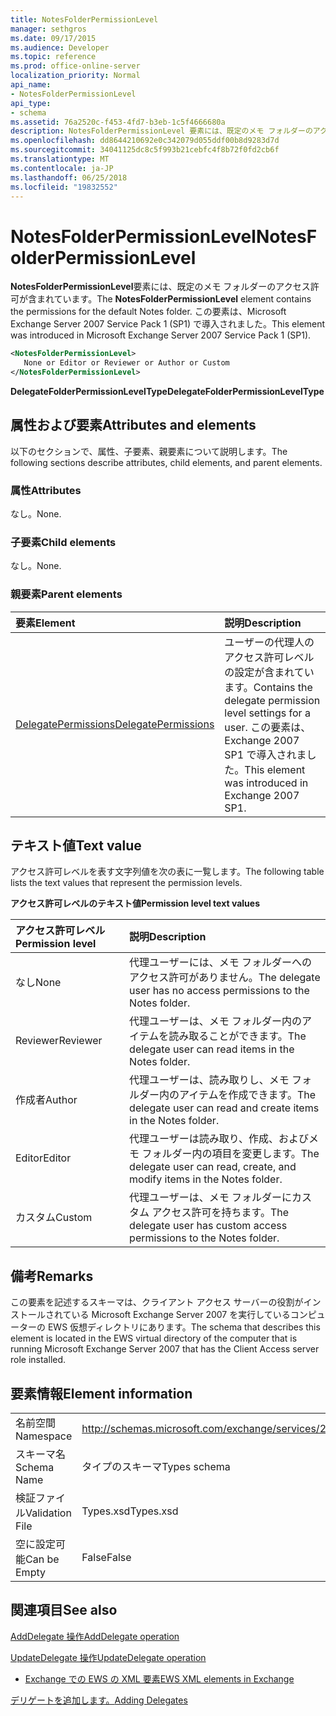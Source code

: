 ```yaml
---
title: NotesFolderPermissionLevel
manager: sethgros
ms.date: 09/17/2015
ms.audience: Developer
ms.topic: reference
ms.prod: office-online-server
localization_priority: Normal
api_name:
- NotesFolderPermissionLevel
api_type:
- schema
ms.assetid: 76a2520c-f453-4fd7-b3eb-1c5f4666680a
description: NotesFolderPermissionLevel 要素には、既定のメモ フォルダーのアクセス許可が含まれています。 この要素は、Microsoft Exchange Server 2007 Service Pack 1 (SP1) で導入されました。
ms.openlocfilehash: dd8644210692e0c342079d055ddf00b8d9283d7d
ms.sourcegitcommit: 34041125dc8c5f993b21cebfc4f8b72f0fd2cb6f
ms.translationtype: MT
ms.contentlocale: ja-JP
ms.lasthandoff: 06/25/2018
ms.locfileid: "19832552"
---
```

# <a name="notesfolderpermissionlevel"></a><span data-ttu-id="62ebc-104">NotesFolderPermissionLevel</span><span class="sxs-lookup"><span data-stu-id="62ebc-104">NotesFolderPermissionLevel</span></span>

<span data-ttu-id="62ebc-105">**NotesFolderPermissionLevel**要素には、既定のメモ フォルダーのアクセス許可が含まれています。</span><span class="sxs-lookup"><span data-stu-id="62ebc-105">The **NotesFolderPermissionLevel** element contains the permissions for the default Notes folder.</span></span> <span data-ttu-id="62ebc-106">この要素は、Microsoft Exchange Server 2007 Service Pack 1 (SP1) で導入されました。</span><span class="sxs-lookup"><span data-stu-id="62ebc-106">This element was introduced in Microsoft Exchange Server 2007 Service Pack 1 (SP1).</span></span> 
  
```xml
<NotesFolderPermissionLevel>
   None or Editor or Reviewer or Author or Custom
</NotesFolderPermissionLevel>
```

 <span data-ttu-id="62ebc-107">**DelegateFolderPermissionLevelType**</span><span class="sxs-lookup"><span data-stu-id="62ebc-107">**DelegateFolderPermissionLevelType**</span></span>
## <a name="attributes-and-elements"></a><span data-ttu-id="62ebc-108">属性および要素</span><span class="sxs-lookup"><span data-stu-id="62ebc-108">Attributes and elements</span></span>

<span data-ttu-id="62ebc-109">以下のセクションで、属性、子要素、親要素について説明します。</span><span class="sxs-lookup"><span data-stu-id="62ebc-109">The following sections describe attributes, child elements, and parent elements.</span></span>
  
### <a name="attributes"></a><span data-ttu-id="62ebc-110">属性</span><span class="sxs-lookup"><span data-stu-id="62ebc-110">Attributes</span></span>

<span data-ttu-id="62ebc-111">なし。</span><span class="sxs-lookup"><span data-stu-id="62ebc-111">None.</span></span>
  
### <a name="child-elements"></a><span data-ttu-id="62ebc-112">子要素</span><span class="sxs-lookup"><span data-stu-id="62ebc-112">Child elements</span></span>

<span data-ttu-id="62ebc-113">なし。</span><span class="sxs-lookup"><span data-stu-id="62ebc-113">None.</span></span>
  
### <a name="parent-elements"></a><span data-ttu-id="62ebc-114">親要素</span><span class="sxs-lookup"><span data-stu-id="62ebc-114">Parent elements</span></span>

|<span data-ttu-id="62ebc-115">**要素**</span><span class="sxs-lookup"><span data-stu-id="62ebc-115">**Element**</span></span>|<span data-ttu-id="62ebc-116">**説明**</span><span class="sxs-lookup"><span data-stu-id="62ebc-116">**Description**</span></span>|
|:-----|:-----|
|[<span data-ttu-id="62ebc-117">DelegatePermissions</span><span class="sxs-lookup"><span data-stu-id="62ebc-117">DelegatePermissions</span></span>](delegatepermissions.md) <br/> |<span data-ttu-id="62ebc-118">ユーザーの代理人のアクセス許可レベルの設定が含まれています。</span><span class="sxs-lookup"><span data-stu-id="62ebc-118">Contains the delegate permission level settings for a user.</span></span> <span data-ttu-id="62ebc-119">この要素は、Exchange 2007 SP1 で導入されました。</span><span class="sxs-lookup"><span data-stu-id="62ebc-119">This element was introduced in Exchange 2007 SP1.</span></span>  <br/> |
   
## <a name="text-value"></a><span data-ttu-id="62ebc-120">テキスト値</span><span class="sxs-lookup"><span data-stu-id="62ebc-120">Text value</span></span>

<span data-ttu-id="62ebc-121">アクセス許可レベルを表す文字列値を次の表に一覧します。</span><span class="sxs-lookup"><span data-stu-id="62ebc-121">The following table lists the text values that represent the permission levels.</span></span>
  
<span data-ttu-id="62ebc-122">**アクセス許可レベルのテキスト値**</span><span class="sxs-lookup"><span data-stu-id="62ebc-122">**Permission level text values**</span></span>

|<span data-ttu-id="62ebc-123">**アクセス許可レベル**</span><span class="sxs-lookup"><span data-stu-id="62ebc-123">**Permission level**</span></span>|<span data-ttu-id="62ebc-124">**説明**</span><span class="sxs-lookup"><span data-stu-id="62ebc-124">**Description**</span></span>|
|:-----|:-----|
|<span data-ttu-id="62ebc-125">なし</span><span class="sxs-lookup"><span data-stu-id="62ebc-125">None</span></span>  <br/> |<span data-ttu-id="62ebc-126">代理ユーザーには、メモ フォルダーへのアクセス許可がありません。</span><span class="sxs-lookup"><span data-stu-id="62ebc-126">The delegate user has no access permissions to the Notes folder.</span></span>  <br/> |
|<span data-ttu-id="62ebc-127">Reviewer</span><span class="sxs-lookup"><span data-stu-id="62ebc-127">Reviewer</span></span>  <br/> |<span data-ttu-id="62ebc-128">代理ユーザーは、メモ フォルダー内のアイテムを読み取ることができます。</span><span class="sxs-lookup"><span data-stu-id="62ebc-128">The delegate user can read items in the Notes folder.</span></span>  <br/> |
|<span data-ttu-id="62ebc-129">作成者</span><span class="sxs-lookup"><span data-stu-id="62ebc-129">Author</span></span>  <br/> |<span data-ttu-id="62ebc-130">代理ユーザーは、読み取りし、メモ フォルダー内のアイテムを作成できます。</span><span class="sxs-lookup"><span data-stu-id="62ebc-130">The delegate user can read and create items in the Notes folder.</span></span>  <br/> |
|<span data-ttu-id="62ebc-131">Editor</span><span class="sxs-lookup"><span data-stu-id="62ebc-131">Editor</span></span>  <br/> |<span data-ttu-id="62ebc-132">代理ユーザーは読み取り、作成、およびメモ フォルダー内の項目を変更します。</span><span class="sxs-lookup"><span data-stu-id="62ebc-132">The delegate user can read, create, and modify items in the Notes folder.</span></span>  <br/> |
|<span data-ttu-id="62ebc-133">カスタム</span><span class="sxs-lookup"><span data-stu-id="62ebc-133">Custom</span></span>  <br/> |<span data-ttu-id="62ebc-134">代理ユーザーは、メモ フォルダーにカスタム アクセス許可を持ちます。</span><span class="sxs-lookup"><span data-stu-id="62ebc-134">The delegate user has custom access permissions to the Notes folder.</span></span>  <br/> |
   
## <a name="remarks"></a><span data-ttu-id="62ebc-135">備考</span><span class="sxs-lookup"><span data-stu-id="62ebc-135">Remarks</span></span>

<span data-ttu-id="62ebc-136">この要素を記述するスキーマは、クライアント アクセス サーバーの役割がインストールされている Microsoft Exchange Server 2007 を実行しているコンピューターの EWS 仮想ディレクトリにあります。</span><span class="sxs-lookup"><span data-stu-id="62ebc-136">The schema that describes this element is located in the EWS virtual directory of the computer that is running Microsoft Exchange Server 2007 that has the Client Access server role installed.</span></span>
  
## <a name="element-information"></a><span data-ttu-id="62ebc-137">要素情報</span><span class="sxs-lookup"><span data-stu-id="62ebc-137">Element information</span></span>

|||
|:-----|:-----|
|<span data-ttu-id="62ebc-138">名前空間</span><span class="sxs-lookup"><span data-stu-id="62ebc-138">Namespace</span></span>  <br/> |http://schemas.microsoft.com/exchange/services/2006/types  <br/> |
|<span data-ttu-id="62ebc-139">スキーマ名</span><span class="sxs-lookup"><span data-stu-id="62ebc-139">Schema Name</span></span>  <br/> |<span data-ttu-id="62ebc-140">タイプのスキーマ</span><span class="sxs-lookup"><span data-stu-id="62ebc-140">Types schema</span></span>  <br/> |
|<span data-ttu-id="62ebc-141">検証ファイル</span><span class="sxs-lookup"><span data-stu-id="62ebc-141">Validation File</span></span>  <br/> |<span data-ttu-id="62ebc-142">Types.xsd</span><span class="sxs-lookup"><span data-stu-id="62ebc-142">Types.xsd</span></span>  <br/> |
|<span data-ttu-id="62ebc-143">空に設定可能</span><span class="sxs-lookup"><span data-stu-id="62ebc-143">Can be Empty</span></span>  <br/> |<span data-ttu-id="62ebc-144">False</span><span class="sxs-lookup"><span data-stu-id="62ebc-144">False</span></span>  <br/> |
   
## <a name="see-also"></a><span data-ttu-id="62ebc-145">関連項目</span><span class="sxs-lookup"><span data-stu-id="62ebc-145">See also</span></span>



[<span data-ttu-id="62ebc-146">AddDelegate 操作</span><span class="sxs-lookup"><span data-stu-id="62ebc-146">AddDelegate operation</span></span>](adddelegate-operation.md)
  
[<span data-ttu-id="62ebc-147">UpdateDelegate 操作</span><span class="sxs-lookup"><span data-stu-id="62ebc-147">UpdateDelegate operation</span></span>](updatedelegate-operation.md)


- [<span data-ttu-id="62ebc-148">Exchange での EWS の XML 要素</span><span class="sxs-lookup"><span data-stu-id="62ebc-148">EWS XML elements in Exchange</span></span>](ews-xml-elements-in-exchange.md)


[<span data-ttu-id="62ebc-149">デリゲートを追加します。</span><span class="sxs-lookup"><span data-stu-id="62ebc-149">Adding Delegates</span></span>](http://msdn.microsoft.com/library/3a744150-66a3-4a13-9433-793603ba5038%28Office.15%29.aspx)

